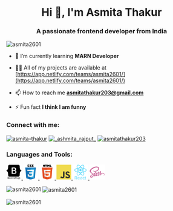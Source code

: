 
<h1 align="center">Hi 👋, I'm Asmita Thakur</h1>
<h3 align="center">A passionate frontend developer from India</h3>
<img align="right" alt "coding" width="400" src="https://mir-s3-cdn-cf.behance.net/project_modules/disp/601014116770475.6068beff4640a.gif">

<p align="left"> <img src="https://komarev.com/ghpvc/?username=asmita2601&label=Profile%20views&color=0e75b6&style=flat" alt="asmita2601" /> </p>

- 🌱 I’m currently learning **MARN Developer**

- 👨‍💻 All of my projects are available at [https://app.netlify.com/teams/asmita2601/](https://app.netlify.com/teams/asmita2601/)

- 📫 How to reach me **asmitathakur203@gmail.com**

- ⚡ Fun fact **I think I am funny**

<h3 align="left">Connect with me:</h3>
<p align="left">
<a href="https://linkedin.com/in/asmita-thakur" target="blank"><img align="center" src="https://raw.githubusercontent.com/rahuldkjain/github-profile-readme-generator/master/src/images/icons/Social/linked-in-alt.svg" alt="asmita-thakur" height="30" width="40" /></a>
<a href="https://instagram.com/_ashmita_rajput_" target="blank"><img align="center" src="https://raw.githubusercontent.com/rahuldkjain/github-profile-readme-generator/master/src/images/icons/Social/instagram.svg" alt="_ashmita_rajput_" height="30" width="40" /></a>
<a href="https://www.hackerrank.com/asmitathakur203" target="blank"><img align="center" src="https://raw.githubusercontent.com/rahuldkjain/github-profile-readme-generator/master/src/images/icons/Social/hackerrank.svg" alt="asmitathakur203" height="30" width="40" /></a>
</p>

<h3 align="left">Languages and Tools:</h3>
<p align="left"> <a href="https://getbootstrap.com" target="_blank" rel="noreferrer"> <img src="https://raw.githubusercontent.com/devicons/devicon/master/icons/bootstrap/bootstrap-plain-wordmark.svg" alt="bootstrap" width="40" height="40"/> </a> <a href="https://www.w3schools.com/css/" target="_blank" rel="noreferrer"> <img src="https://raw.githubusercontent.com/devicons/devicon/master/icons/css3/css3-original-wordmark.svg" alt="css3" width="40" height="40"/> </a> <a href="https://www.w3.org/html/" target="_blank" rel="noreferrer"> <img src="https://raw.githubusercontent.com/devicons/devicon/master/icons/html5/html5-original-wordmark.svg" alt="html5" width="40" height="40"/> </a> <a href="https://developer.mozilla.org/en-US/docs/Web/JavaScript" target="_blank" rel="noreferrer"> <img src="https://raw.githubusercontent.com/devicons/devicon/master/icons/javascript/javascript-original.svg" alt="javascript" width="40" height="40"/> </a> <a href="https://reactjs.org/" target="_blank" rel="noreferrer"> <img src="https://raw.githubusercontent.com/devicons/devicon/master/icons/react/react-original-wordmark.svg" alt="react" width="40" height="40"/> </a> <a href="https://sass-lang.com" target="_blank" rel="noreferrer"> <img src="https://raw.githubusercontent.com/devicons/devicon/master/icons/sass/sass-original.svg" alt="sass" width="40" height="40"/> </a> </p>

<p><img align="left" src="https://github-readme-stats.vercel.app/api/top-langs?username=asmita2601&show_icons=true&locale=en&layout=compact" alt="asmita2601" /></p>

<p>&nbsp;<img align="center" src="https://github-readme-stats.vercel.app/api?username=asmita2601&show_icons=true&locale=en" alt="asmita2601" /></p>

<p><img align="center" src="https://github-readme-streak-stats.herokuapp.com/?user=asmita2601&" alt="asmita2601" /></p>
